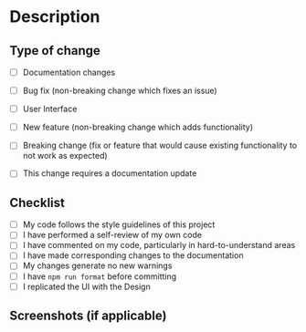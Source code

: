 # Description

<!-- Give a clear description of what modifications you have made -->
<!-- If it fixes an issue, please add Closes #issue_no below with its respective issue number -->

## Type of change

<!-- Please delete options that are not relevant. -->

- [ ] Documentation changes
- [ ] Bug fix (non-breaking change which fixes an issue)
- [ ] User Interface
- [ ] New feature (non-breaking change which adds functionality)
- [ ] Breaking change (fix or feature that would cause existing functionality to not work as expected)
- [ ] This change requires a documentation update


## Checklist

- [ ] My code follows the style guidelines of this project
- [ ] I have performed a self-review of my own code
- [ ] I have commented on my code, particularly in hard-to-understand areas
- [ ] I have made corresponding changes to the documentation
- [ ] My changes generate no new warnings
- [ ] I have ```npm run format``` before committing
- [ ] I replicated the UI with the Design 

## Screenshots (if applicable) 
